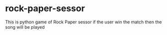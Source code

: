 # rock-paper-sessor
This is python game of Rock Paper sessor if the user win the match then the song will be played 
